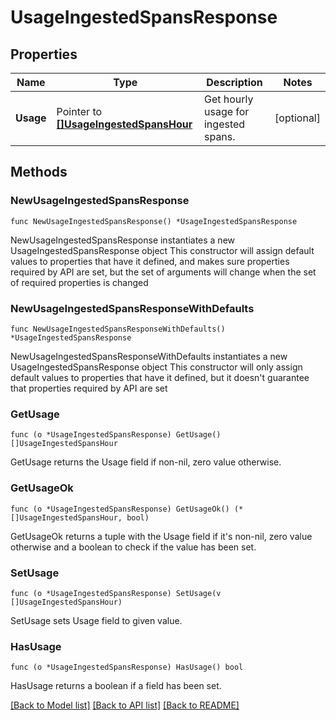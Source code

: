 # UsageIngestedSpansResponse

## Properties

Name | Type | Description | Notes
------------ | ------------- | ------------- | -------------
**Usage** | Pointer to [**[]UsageIngestedSpansHour**](UsageIngestedSpansHour.md) | Get hourly usage for ingested spans. | [optional] 

## Methods

### NewUsageIngestedSpansResponse

`func NewUsageIngestedSpansResponse() *UsageIngestedSpansResponse`

NewUsageIngestedSpansResponse instantiates a new UsageIngestedSpansResponse object
This constructor will assign default values to properties that have it defined,
and makes sure properties required by API are set, but the set of arguments
will change when the set of required properties is changed

### NewUsageIngestedSpansResponseWithDefaults

`func NewUsageIngestedSpansResponseWithDefaults() *UsageIngestedSpansResponse`

NewUsageIngestedSpansResponseWithDefaults instantiates a new UsageIngestedSpansResponse object
This constructor will only assign default values to properties that have it defined,
but it doesn't guarantee that properties required by API are set

### GetUsage

`func (o *UsageIngestedSpansResponse) GetUsage() []UsageIngestedSpansHour`

GetUsage returns the Usage field if non-nil, zero value otherwise.

### GetUsageOk

`func (o *UsageIngestedSpansResponse) GetUsageOk() (*[]UsageIngestedSpansHour, bool)`

GetUsageOk returns a tuple with the Usage field if it's non-nil, zero value otherwise
and a boolean to check if the value has been set.

### SetUsage

`func (o *UsageIngestedSpansResponse) SetUsage(v []UsageIngestedSpansHour)`

SetUsage sets Usage field to given value.

### HasUsage

`func (o *UsageIngestedSpansResponse) HasUsage() bool`

HasUsage returns a boolean if a field has been set.


[[Back to Model list]](../README.md#documentation-for-models) [[Back to API list]](../README.md#documentation-for-api-endpoints) [[Back to README]](../README.md)


